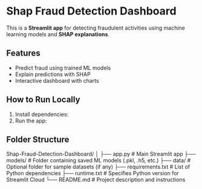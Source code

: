 # Shap Fraud Detection Dashboard

This is a **Streamlit app** for detecting fraudulent activities using machine learning models and **SHAP explanations**.

## Features
- Predict fraud using trained ML models
- Explain predictions with SHAP
- Interactive dashboard with charts

## How to Run Locally
1. Install dependencies:
2. Run the app:

## Folder Structure
Shap-Fraud-Detection-Dashboard/
│
├── app.py # Main Streamlit app
├── models/ # Folder containing saved ML models (.pkl, .h5, etc.)
├── data/ # Optional folder for sample datasets (if any)
├── requirements.txt # List of Python dependencies
├── runtime.txt # Specifies Python version for Streamlit Cloud
└── README.md # Project description and instructions

